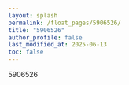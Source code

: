 ```yaml
---
layout: splash
permalink: /float_pages/5906526/
title: "5906526"
author_profile: false
last_modified_at: 2025-06-13
toc: false
---
```

 
5906526
